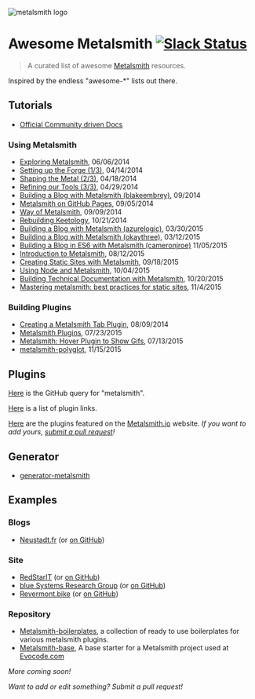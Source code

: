 
![metalsmith logo](http://i.imgur.com/g4fK8Zr.png)

# Awesome Metalsmith [![Slack Status](http://metalsmith-slack.herokuapp.com/badge.svg)](http://metalsmith-slack.herokuapp.com/)

> A curated list of awesome [Metalsmith](https://www.metalsmith.io) resources.

Inspired by the endless "awesome-*" lists out there.

## Tutorials

- [Official Community driven Docs](tutorials/README.md)

### Using Metalsmith

- [Exploring Metalsmith](http://www.abm.io/implementing-a-metalsmith-plugin/), 06/06/2014
- [Setting up the Forge (1/3)](http://www.robinthrift.com/posts/metalsmith-part-1-setting-up-the-forge/), 04/14/2014
- [Shaping the Metal (2/3)](http://www.robinthrift.com/posts/metalsmith-part-2-shaping-the-metal/), 04/18/2014
- [Refining our Tools (3/3)](http://www.robinthrift.com/posts/metalsmith-part-3-refining-our-tools/), 04/29/2014
- [Building a Blog with Metalsmith (blakeembrey)](http://www.blakeembrey.com/articles/2014/09/building-a-blog-with-metalsmith/), 09/2014
- [Metalsmith on GitHub Pages](http://devo.ps/blog/metalsmith-on-github-pages/), 09/05/2014
- [Way of Metalsmith](http://blog.lecomte.me/posts/2014/way-of-metalsmith/), 09/09/2014
- [Rebuilding Keetology](http://keetology.com/blog/rebuilding-keetology), 10/21/2014
- [Building a Blog with Metalsmith (azurelogic)](https://azurelogic.com/posts/building-a-blog-with-metalsmith/), 03/30/2015
- [Building a Blog with Metalsmith (okaythree)](http://www.okaythree.com/2015/03/building-a-blog-with-metalsmith/), 03/12/2015
- [Building a Blog in ES6 with Metalsmith (cameronjroe)](http://cameronjroe.com/writing/building-a-blog-in-es6-with-metalsmith/) 11/05/2015
- [Introduction to Metalsmith](http://blog.andyjiang.com/introduction-to-metalsmith/), 08/12/2015
- [Creating Static Sites with Metalsmith](http://www.petermorlion.com/creating-static-sites-with-metalsmith/), 09/18/2015
- [Using Node and Metalsmith](http://www.petermorlion.com/using-node-and-metalsmith/), 10/04/2015
- [Building Technical Documentation with Metalsmith](https://segment.com/blog/building-technical-documentation-with-metalsmith/), 10/20/2015
- [Mastering metalsmith: best practices for static sites](http://evocode.com/blog/mastering-metalsmith-best-practices-for-static-sites/), 11/4/2015

### Building Plugins

- [Creating a Metalsmith Tab Plugin](http://blog.krawaller.se/posts/creating-a-metalsmith-tag-plugin/), 08/09/2014
- [Metalsmith Plugins](http://www.andrewgoodricke.com/blog/metalsmith-plugins/), 07/23/2015
- [Metalsmith: Hover Plugin to Show Gifs](http://blog.andyjiang.com/metalsmith-hover-plugin-to-show-gifs/), 07/13/2015
- [metalsmith-polyglot](http://visualcosita.xyz/post/metalsmith-polyglot/), 11/15/2015

## Plugins

[Here](https://github.com/search?utf8=%E2%9C%93&q=metalsmith-&type=Repositories&ref=searchresults) is the GitHub query for "metalsmith".

[Here](PLUGINS.md) is a list of plugin links.

[Here](http://www.metalsmith.io#the-plugins) are the plugins featured on the [Metalsmith.io](https://www.metalsmith.io) website. *If you want to add yours, [submit a pull request](https://github.com/segmentio/metalsmith.io/pulls)!*

## Generator

- [generator-metalsmith](https://github.com/hariadi/generator-metalsmith)

## Examples

### Blogs
- [Neustadt.fr](http://www.neustadt.fr) (or [on GitHub](https://github.com/parimalsatyal/neustadt.fr-metalsmith))

### Site
- [RedStarIT](http://www.redstarit.net/) (or [on GitHub](https://github.com/petermorlion/RedStarITSite))
- [blue Systems Research Group](http://blue.cse.buffalo.edu/) (or [on GitHub](https://github.com/blue-systems-group/code.metalsmith-blue))
- [Revermont.bike](http://vtt.revermont.bike/) (or [on GitHub](https://github.com/dpobel/revermont.bike))

### Repository

- [Metalsmith-boilerplates](https://github.com/superwolff/metalsmith-boilerplates), a collection of ready to use boilerplates for various metalsmith plugins.
- [Metalsmith-base](https://github.com/evocode/metalsmith-base), A base starter for a Metalsmith project used at [Evocode.com](http://evocode.com/)

*More coming soon!*


*Want to add or edit something? Submit a pull request!*
